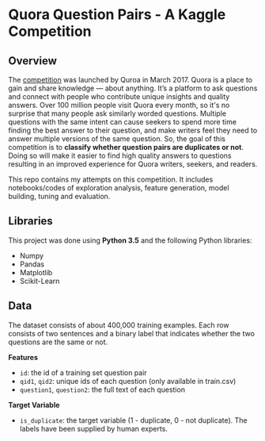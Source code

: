 # Quora Question Pairs - A Kaggle Competition  

## Overview  
The [competition](https://www.kaggle.com/c/quora-question-pairs) was launched by Quroa in March 2017. Quora is a place to gain and share knowledge — about anything. It’s a platform to ask questions and connect with people who contribute unique insights and quality answers. Over 100 million people visit Quora every month, so it's no surprise that many people ask similarly worded questions. Multiple questions with the same intent can cause seekers to spend more time finding the best answer to their question, and make writers feel they need to answer multiple versions of the same question. So, the goal of this competition is to **classify whether question pairs are duplicates or not**. Doing so will make it easier to find high quality answers to questions resulting in an improved experience for Quora writers, seekers, and readers. 

This repo contains my attempts on this competition. It includes notebooks/codes of exploration analysis, feature generation, model building, tuning and evaluation.  

## Libraries 
This project was done using **Python 3.5** and the following Python libraries: 
- Numpy 
- Pandas 
- Matplotlib 
- Scikit-Learn  

## Data 
The dataset consists of about 400,000 training examples. Each row consists of two sentences and a binary label that indicates whether the two questions are the same or not. 

**Features** 
- `id`: the id of a training set question pair 
- `qid1`, `qid2`: unique ids of each question (only available in train.csv) 
- `question1`, `question2`: the full text of each question 

**Target Variable** 
- `is_duplicate`: the target variable (1 - duplicate, 0 - not duplicate). The labels have been supplied by human experts.  

